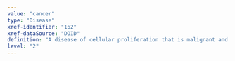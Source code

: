 ```yaml
---
value: "cancer"
type: "Disease"
xref-identifier: "162"
xref-dataSource: "DOID"
definition: "A disease of cellular proliferation that is malignant and primary, characterized by uncontrolled cellular proliferation, local cell invasion and metastasis.|Updating out dated UMLS CUI."
level: "2"
---
```

